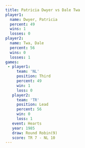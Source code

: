 ```yaml
---
title: Patricia Dwyer vs Dale Twa
player1:               
  name: Dwyer, Patricia
  percent: 49          
  wins: 1              
  losses: 0            
player2:               
  name: Twa, Dale      
  percent: 56          
  wins: 0              
  losses: 1            
games:
 - player1:         
     team: 'NL'     
     position: Third
     percent: 49    
     win: 1         
     loss: 0        
   player2:        
     team: 'TR'    
     position: Lead
     percent: 56   
     win: 0        
     loss: 1       
   event: Hearts       
   year: 1985          
   draw: Round Robin(9)
   score: TR 7 - NL 10 
---
```

